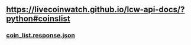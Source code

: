 

## https://livecoinwatch.github.io/lcw-api-docs/?python#coinslist
### [coin_list.response.json](coin_list.response.json)
